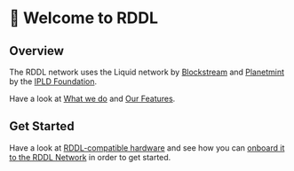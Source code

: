 # 👋 Welcome to RDDL

## Overview

The RDDL network uses the Liquid network by [Blockstream](https://blockstream.com/liquid/) and [Planetmint](https://planetmint.io) by the [IPLD Foundation](https://ipld.io).

Have a look at [What we do](readme/what-we-do.md) and [Our Features](readme/our-features.md).

## Get Started

Have a look at [RDDL-compatible hardware](broken-reference) and see how you can [onboard it to the RDDL Network](broken-reference) in order to get started.&#x20;
